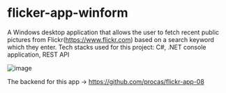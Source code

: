 # flicker-app-winform

A Windows desktop application that allows the user to fetch recent public pictures from Flickr(https://www.flickr.com) based on a search keyword which they enter.
Tech stacks used for this project: C#, .NET console application, REST API

![image](https://user-images.githubusercontent.com/37955433/190709413-d51b4ad7-bbfb-42ed-a7ae-d1776d29c886.png)

The backend for this app -> https://github.com/procas/flickr-app-08
